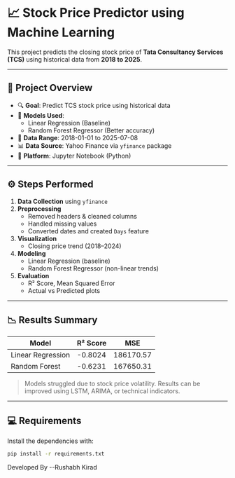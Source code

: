 # 📈 Stock Price Predictor using Machine Learning

This project predicts the closing stock price of **Tata Consultancy Services (TCS)** using historical data from **2018 to 2025**. 

---

## 🚀 Project Overview

- 🔍 **Goal**: Predict TCS stock price using historical data
- 🧠 **Models Used**:
  - Linear Regression (Baseline)
  - Random Forest Regressor (Better accuracy)
- 📅 **Data Range**: 2018-01-01 to 2025-07-08
- 📊 **Data Source**: Yahoo Finance via `yfinance` package
- 📓 **Platform**: Jupyter Notebook (Python)

---

## ⚙️ Steps Performed

1. **Data Collection** using `yfinance`
2. **Preprocessing**
   - Removed headers & cleaned columns
   - Handled missing values
   - Converted dates and created `Days` feature
3. **Visualization**
   - Closing price trend (2018–2024)
4. **Modeling**
   - Linear Regression (baseline)
   - Random Forest Regressor (non-linear trends)
5. **Evaluation**
   - R² Score, Mean Squared Error
   - Actual vs Predicted plots

---

## 📉 Results Summary

| Model              | R² Score | MSE         |
|-------------------|----------|-------------|
| Linear Regression | -0.8024  | 186170.57   |
| Random Forest     | -0.6231  | 167650.31   |

> Models struggled due to stock price volatility. Results can be improved using LSTM, ARIMA, or technical indicators.

---

## 💻 Requirements

Install the dependencies with:

```bash
pip install -r requirements.txt
```
Developed By --Rushabh Kirad